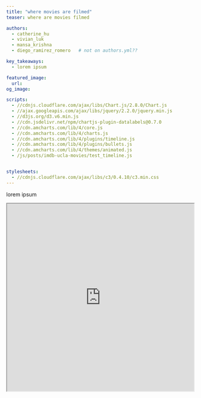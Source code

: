 ```yaml
---
title: "where movies are filmed"
teaser: where are movies filmed 

authors:
  - catherine_hu 
  - vivian_luk 
  - mansa_krishna
  - diego_ramirez_romero   # not on authors.yml?? 

key_takeaways:
  - lorem ipsum 

featured_image:
  url: 
og_image: 

scripts:
  - //cdnjs.cloudflare.com/ajax/libs/Chart.js/2.8.0/Chart.js
  - //ajax.googleapis.com/ajax/libs/jquery/2.2.0/jquery.min.js
  - //d3js.org/d3.v6.min.js
  - //cdn.jsdelivr.net/npm/chartjs-plugin-datalabels@0.7.0
  - //cdn.amcharts.com/lib/4/core.js
  - //cdn.amcharts.com/lib/4/charts.js
  - //cdn.amcharts.com/lib/4/plugins/timeline.js
  - //cdn.amcharts.com/lib/4/plugins/bullets.js
  - //cdn.amcharts.com/lib/4/themes/animated.js
  - /js/posts/imdb-ucla-movies/test_timeline.js


stylesheets:
  - //cdnjs.cloudflare.com/ajax/libs/c3/0.4.10/c3.min.css
---
```





lorem ipsum 
 <iframe src="https://www.google.com/maps/d/u/3/embed?mid=1jOWiFxvcQvj2MeS1uzfX8sps4B0eNIUL" width="500" height="500"></iframe> 
<div id='map' style='width: 400px; height: 300px;'></div>

<script src="https://cdn.amcharts.com/lib/4/core.js"></script>
<script src="https://cdn.amcharts.com/lib/4/charts.js"></script>
<script src="https://cdn.amcharts.com/lib/4/plugins/timeline.js"></script>
<script src="https://cdn.amcharts.com/lib/4/plugins/bullets.js"></script>
<script src="https://cdn.amcharts.com/lib/4/themes/animated.js"></script>



<div id="chartdiv"></div>